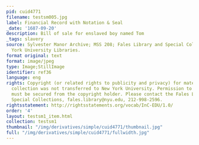 ```yaml
---
pid: cuid4771
filename: testsm005.jpg
label: Financial Record with Notation & Seal
_date: '1687-09-20'
description: Bill of sale for enslaved boy named Tom
_tags: slavery
source: Sylvester Manor Archive; MSS 208; Fales Library and Special Collections, New
  York University Libraries.
format original: text
format: image/jpeg
type: Image;StillImage
identifier: ref36
language: eng
rights: Copyright (or related rights to publicity and privacy) for materials in this
  collection was not transferred to New York University. Permission to use materials
  must be secured from the copyright holder. Please contact the Fales Library and
  Special Collections, fales.library@nyu.edu, 212-998-2596.
rightsstatement: http://rightsstatements.org/vocab/InC-EDU/1.0/
order: '4'
layout: testsm1_item.html
collection: testsm1
thumbnail: "/img/derivatives/simple/cuid4771/thumbnail.jpg"
full: "/img/derivatives/simple/cuid4771/fullwidth.jpg"
---
```

